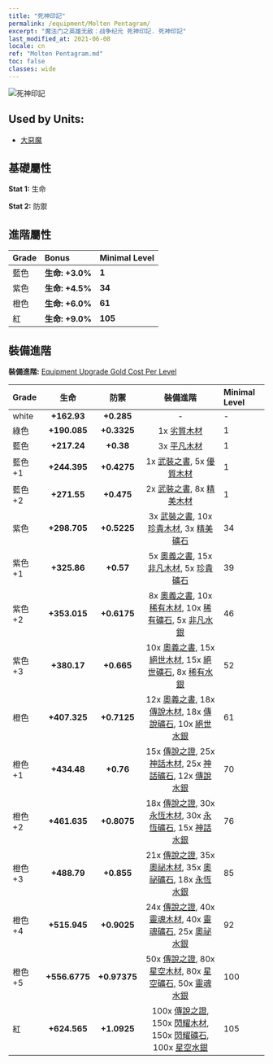 ```yaml
---
title: "死神印記"
permalink: /equipment/Molten Pentagram/
excerpt: "魔法门之英雄无敌：战争纪元 死神印記. 死神印記"
last_modified_at: 2021-06-08
locale: cn
ref: "Molten Pentagram.md"
toc: false
classes: wide
---
```


  ![死神印記](/images/e/e_5072.png)

## Used by Units:

* [大惡魔](/cn/units/Devil/) 


## 基礎屬性
 **Stat 1:** 生命

 **Stat 2:** 防禦

## 進階屬性

  |     Grade    |   Bonus | Minimal Level | 
  |:-------------|:--------|:--------------| 
  | 藍色 | **生命: +3.0%** | **1** | 
  | 紫色 | **生命: +4.5%** | **34** | 
  | 橙色 | **生命: +6.0%** | **61** | 
  | 紅 | **生命: +9.0%** | **105** | 


## 裝備進階
 **裝備進階:** [Equipment Upgrade Gold Cost Per Level](/equipment/EquipmentUpgradeCostPerLevel/) 

  |          Grade      | 生命 | 防禦 | 裝備進階 | Minimal Level |
  |:--------------------|:---------:|:---------:|:----------------:|:--------------|
  | white | **+162.93** | **+0.285** | - | - |
  | 綠色 | **+190.085** | **+0.3325** | 1x [劣質木材](/cn/Items/mat_1/) | 1 |
  | 藍色 | **+217.24** | **+0.38** | 3x [平凡木材](/cn/Items/mat_7/) | 1 |
  | 藍色 +1 | **+244.395** | **+0.4275** | 1x [武裝之書](/cn/Items/mat_18/), 5x [優質木材](/cn/Items/mat_13/) | 1 |
  | 藍色 +2 | **+271.55** | **+0.475** | 2x [武裝之書](/cn/Items/mat_25/), 8x [精美木材](/cn/Items/mat_20/) | 1 |
  | 紫色 | **+298.705** | **+0.5225** | 3x [武裝之書](/cn/Items/mat_32/), 10x [珍貴木材](/cn/Items/mat_27/), 3x [精美礦石](/cn/Items/mat_19/) | 34 |
  | 紫色 +1 | **+325.86** | **+0.57** | 5x [奧義之書](/cn/Items/mat_39/), 15x [非凡木材](/cn/Items/mat_34/), 5x [珍貴礦石](/cn/Items/mat_26/) | 39 |
  | 紫色 +2 | **+353.015** | **+0.6175** | 8x [奧義之書](/cn/Items/mat_46/), 10x [稀有木材](/cn/Items/mat_41/), 10x [稀有礦石](/cn/Items/mat_40/), 5x [非凡水銀](/cn/Items/mat_35/) | 46 |
  | 紫色 +3 | **+380.17** | **+0.665** | 10x [奧義之書](/cn/Items/mat_53/), 15x [絕世木材](/cn/Items/mat_48/), 15x [絕世礦石](/cn/Items/mat_47/), 8x [稀有水銀](/cn/Items/mat_42/) | 52 |
  | 橙色 | **+407.325** | **+0.7125** | 12x [奧義之書](/cn/Items/mat_60/), 18x [傳說木材](/cn/Items/mat_55/), 18x [傳說礦石](/cn/Items/mat_54/), 10x [絕世水銀](/cn/Items/mat_49/) | 61 |
  | 橙色 +1 | **+434.48** | **+0.76** | 15x [傳說之證](/cn/Items/mat_67/), 25x [神話木材](/cn/Items/mat_62/), 25x [神話礦石](/cn/Items/mat_61/), 12x [傳說水銀](/cn/Items/mat_56/) | 70 |
  | 橙色 +2 | **+461.635** | **+0.8075** | 18x [傳說之證](/cn/Items/mat_74/), 30x [永恆木材](/cn/Items/mat_69/), 30x [永恆礦石](/cn/Items/mat_68/), 15x [神話水銀](/cn/Items/mat_63/) | 76 |
  | 橙色 +3 | **+488.79** | **+0.855** | 21x [傳說之證](/cn/Items/mat_81/), 35x [奧祕木材](/cn/Items/mat_76/), 35x [奧祕礦石](/cn/Items/mat_75/), 18x [永恆水銀](/cn/Items/mat_70/) | 85 |
  | 橙色 +4 | **+515.945** | **+0.9025** | 24x [傳說之證](/cn/Items/mat_88/), 40x [靈魂木材](/cn/Items/mat_83/), 40x [靈魂礦石](/cn/Items/mat_82/), 25x [奧祕水銀](/cn/Items/mat_77/) | 92 |
  | 橙色 +5 | **+556.6775** | **+0.97375** | 50x [傳說之證](/cn/Items/mat_95/), 80x [星空木材](/cn/Items/mat_90/), 80x [星空礦石](/cn/Items/mat_89/), 50x [靈魂水銀](/cn/Items/mat_84/) | 100 |
  | 紅 | **+624.565** | **+1.0925** | 100x [傳說之證](/cn/Items/mat_102/), 150x [閃耀木材](/cn/Items/mat_97/), 150x [閃耀礦石](/cn/Items/mat_96/), 100x [星空水銀](/cn/Items/mat_91/) | 105 |

